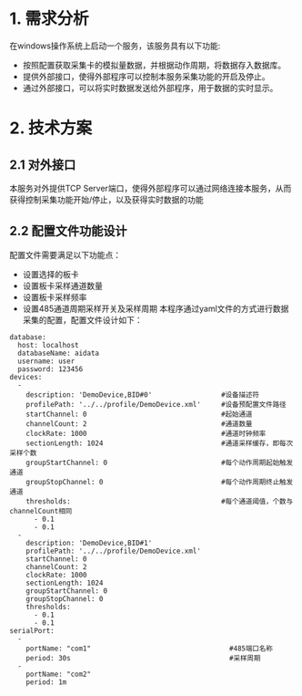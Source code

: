 ﻿# 1. 需求分析
在windows操作系统上启动一个服务，该服务具有以下功能:
* 按照配置获取采集卡的模拟量数据，并根据动作周期，将数据存入数据库。
* 提供外部接口，使得外部程序可以控制本服务采集功能的开启及停止。
* 通过外部接口，可以将实时数据发送给外部程序，用于数据的实时显示。


# 2. 技术方案
## 2.1 对外接口
本服务对外提供TCP Server端口，使得外部程序可以通过网络连接本服务，从而获得控制采集功能开始/停止，以及获得实时数据的功能
## 2.2 配置文件功能设计
配置文件需要满足以下功能点：
* 设置选择的板卡
* 设置板卡采样通道数量
* 设置板卡采样频率
* 设置485通道周期采样开关及采样周期
本程序通过yaml文件的方式进行数据采集的配置，配置文件设计如下：
```
database:
  host: localhost
  databaseName: aidata
  username: user
  password: 123456
devices:
  -
    description: 'DemoDevice,BID#0'                 #设备描述符
    profilePath: '../../profile/DemoDevice.xml'     #设备预配置文件路径
    startChannel: 0                                 #起始通道
    channelCount: 2                                 #通道数量
    clockRate: 1000                                 #通道时钟频率
    sectionLength: 1024                             #通道采样缓存，即每次采样个数
    groupStartChannel: 0                            #每个动作周期起始触发通道
    groupStopChannel: 0                             #每个动作周期终止触发通道
    thresholds:                                     #每个通道阈值，个数与channelCount相同
      - 0.1
      - 0.1
  - 
    description: 'DemoDevice,BID#1'
    profilePath: '../../profile/DemoDevice.xml'
    startChannel: 0
    channelCount: 2
    clockRate: 1000
    sectionLength: 1024
    groupStartChannel: 0
    groupStopChannel: 0
    thresholds:
      - 0.1
      - 0.1
serialPort:
  -
    portName: "com1"                                  #485端口名称
    period: 30s                                       #采样周期
  -
    portName: "com2"
    period: 1m
```